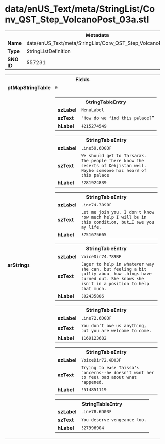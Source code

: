 <h1>data/enUS_Text/meta/StringList/Conv_QST_Step_VolcanoPost_03a.stl</h1><table><tr><th colspan="100%">Metadata</th></tr><tr><td><b>Name</b></td><td>data/enUS_Text/meta/StringList/Conv_QST_Step_VolcanoPost_03a.stl</td></tr><tr><td><b>Type</b></td><td>StringListDefinition</td></tr><tr><td><b>SNO ID</b></td><td>557231</td></tr></table>

<table><tr><th colspan="100%">Fields</th></tr><tr><td><b>ptMapStringTable</b></td><td><code>0</code></td></tr><tr><td><b>arStrings</b></td><td><table><tr><th colspan="100%">StringTableEntry</th></tr><tr><td><b>szLabel</b></td><td><code>MenuLabel</code></td></tr><tr><td><b>szText</b></td><td><code>“How do we find this palace?”</code></td></tr><tr><td><b>hLabel</b></td><td><code>4215274549</code></td></tr></table>


<table><tr><th colspan="100%">StringTableEntry</th></tr><tr><td><b>szLabel</b></td><td><code>Line59.6D03F</code></td></tr><tr><td><b>szText</b></td><td><code>We should get to Tarsarak. The people there know the deserts of Kehjistan well. Maybe someone has heard of this palace.</code></td></tr><tr><td><b>hLabel</b></td><td><code>2281924839</code></td></tr></table>


<table><tr><th colspan="100%">StringTableEntry</th></tr><tr><td><b>szLabel</b></td><td><code>Line74.789BF</code></td></tr><tr><td><b>szText</b></td><td><code>Let me join you. I don’t know how much help I will be in this condition, but…I owe you my life.</code></td></tr><tr><td><b>hLabel</b></td><td><code>3751675665</code></td></tr></table>


<table><tr><th colspan="100%">StringTableEntry</th></tr><tr><td><b>szLabel</b></td><td><code>VoiceDir74.789BF</code></td></tr><tr><td><b>szText</b></td><td><code>Eager to help in whatever way she can, but feeling a bit guilty about how things have turned out. She knows she isn't in a position to help that much.</code></td></tr><tr><td><b>hLabel</b></td><td><code>802435806</code></td></tr></table>


<table><tr><th colspan="100%">StringTableEntry</th></tr><tr><td><b>szLabel</b></td><td><code>Line72.6D03F</code></td></tr><tr><td><b>szText</b></td><td><code>You don’t owe us anything, but you are welcome to come.</code></td></tr><tr><td><b>hLabel</b></td><td><code>1169123682</code></td></tr></table>


<table><tr><th colspan="100%">StringTableEntry</th></tr><tr><td><b>szLabel</b></td><td><code>VoiceDir72.6D03F</code></td></tr><tr><td><b>szText</b></td><td><code>Trying to ease Taissa's concerns--he doesn't want her to feel bad about what happened.</code></td></tr><tr><td><b>hLabel</b></td><td><code>2514851119</code></td></tr></table>


<table><tr><th colspan="100%">StringTableEntry</th></tr><tr><td><b>szLabel</b></td><td><code>Line78.6D03F</code></td></tr><tr><td><b>szText</b></td><td><code>You deserve vengeance too.</code></td></tr><tr><td><b>hLabel</b></td><td><code>327996904</code></td></tr></table>


</td></tr></table>

